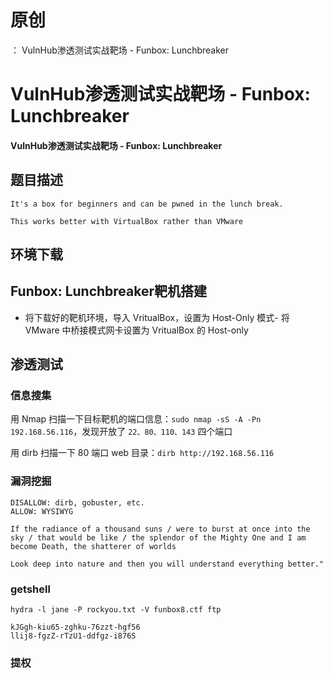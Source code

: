# 原创
：  VulnHub渗透测试实战靶场 - Funbox: Lunchbreaker

# VulnHub渗透测试实战靶场 - Funbox: Lunchbreaker

#### VulnHub渗透测试实战靶场 - Funbox: Lunchbreaker

## 题目描述

```
It's a box for beginners and can be pwned in the lunch break.

This works better with VirtualBox rather than VMware

```

## 环境下载

> 



## Funbox: Lunchbreaker靶机搭建

> 

- 将下载好的靶机环境，导入 VritualBox，设置为 Host-Only 模式- 将 VMware 中桥接模式网卡设置为 VritualBox 的 Host-only


> 



## 渗透测试

### 信息搜集

> 
用 Nmap 扫描一下目标靶机的端口信息：`sudo nmap -sS -A -Pn 192.168.56.116`，发现开放了 `22、80、110、143` 四个端口


> 
用 dirb 扫描一下 80 端口 web 目录：`dirb http://192.168.56.116`


### 漏洞挖掘

> 



```
DISALLOW: dirb, gobuster, etc.
ALLOW: WYSIWYG

```

> 



> 



> 



```
If the radiance of a thousand suns / were to burst at once into the sky / that would be like / the splendor of the Mighty One and I am become Death, the shatterer of worlds

Look deep into nature and then you will understand everything better."

```

> 



### getshell

> 



```
hydra -l jane -P rockyou.txt -V funbox8.ctf ftp

```

> 



```
kJGgh-kiu65-zghku-76zzt-hgf56
llij8-fgzZ-rTzU1-ddfgz-i876S

```

> 



> 



### 提权

> 



> 



> 


